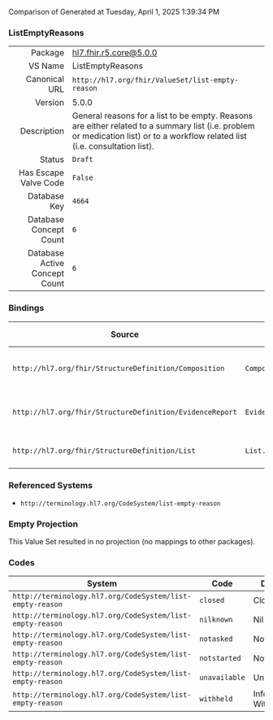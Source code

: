 Comparison of 
Generated at Tuesday, April 1, 2025 1:39:34 PM

### ListEmptyReasons

|      |     |
| ---: | --- |
| Package | hl7.fhir.r5.core@5.0.0 |
| VS Name | ListEmptyReasons |
| Canonical URL | `http://hl7.org/fhir/ValueSet/list-empty-reason` |
| Version | 5.0.0 |
| Description | General reasons for a list to be empty. Reasons are either related to a summary list (i.e. problem or medication list) or to a workflow related list (i.e. consultation list). |
| Status | `Draft` |
| Has Escape Valve Code | `False` |
| Database Key | `4664` |
| Database Concept Count | `6` |
| Database Active Concept Count | `6` |
### Bindings

| Source | Element | Binding | Strength | Element Short |
| ------ | ------- | ------- | -------- | ------------- |
| `http://hl7.org/fhir/StructureDefinition/Composition` | `Composition.section.emptyReason` | `http://hl7.org/fhir/ValueSet/list-empty-reason` | `Preferred` | Why the section is empty |
| `http://hl7.org/fhir/StructureDefinition/EvidenceReport` | `EvidenceReport.section.emptyReason` | `http://hl7.org/fhir/ValueSet/list-empty-reason` | `Preferred` | Why the section is empty |
| `http://hl7.org/fhir/StructureDefinition/List` | `List.emptyReason` | `http://hl7.org/fhir/ValueSet/list-empty-reason` | `Preferred` | Why list is empty |

### Referenced Systems

* `http://terminology.hl7.org/CodeSystem/list-empty-reason`
### Empty Projection

This Value Set resulted in no projection (no mappings to other packages).

### Codes

| System | Code | Display |
| ------ | ---- | ------- |
| `http://terminology.hl7.org/CodeSystem/list-empty-reason` | `closed` | Closed |
| `http://terminology.hl7.org/CodeSystem/list-empty-reason` | `nilknown` | Nil Known |
| `http://terminology.hl7.org/CodeSystem/list-empty-reason` | `notasked` | Not Asked |
| `http://terminology.hl7.org/CodeSystem/list-empty-reason` | `notstarted` | Not Started |
| `http://terminology.hl7.org/CodeSystem/list-empty-reason` | `unavailable` | Unavailable |
| `http://terminology.hl7.org/CodeSystem/list-empty-reason` | `withheld` | Information Withheld |
